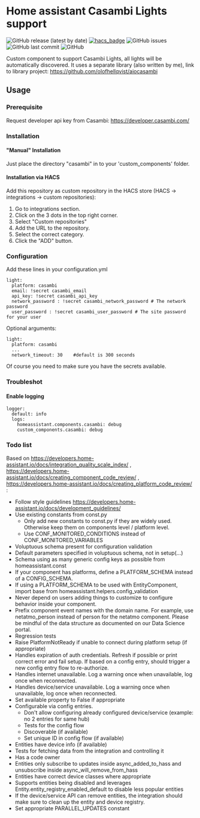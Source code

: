 # Home assistant Casambi Lights support
![GitHub release (latest by date)](https://img.shields.io/github/v/release/hellqvio86/home_assistant_casambi) [![hacs_badge](https://img.shields.io/badge/HACS-Custom-orange.svg)](https://github.com/custom-components/hacs) ![GitHub issues](https://img.shields.io/github/issues-raw/hellqvio86/home_assistant_casambi) ![GitHub last commit](https://img.shields.io/github/last-commit/hellqvio86/aiocasambi) ![GitHub](https://img.shields.io/github/license/hellqvio86/home_assistant_casambi)

Custom component to support Casambi Lights, all lights will be automatically discovered.
It uses a separate library (also written by me), link to library project:
https://github.com/olofhellqvist/aiocasambi

## Usage

### Prerequisite
Request developer api key from Casambi: https://developer.casambi.com/

### Installation

#### "Manual" Installation
Just place the directory "casambi" in to your 'custom_components' folder.

#### Installation via HACS
Add this repository as custom repository in the HACS store (HACS -> integrations -> custom repositories):

1. Go to integrations section.
2. Click on the 3 dots in the top right corner.
3. Select "Custom repositories"
4. Add the URL to the repository.
5. Select the correct category.
6. Click the "ADD" button.

### Configuration
Add these lines in your configuration.yml

```
light:
  platform: casambi
  email: !secret casambi_email
  api_key: !secret casambi_api_key
  network_password : !secret casambi_network_password # The network password
  user_password : !secret casambi_user_password # The site password for your user
```

Optional arguments:
```
light:
  platform: casambi
  ...
  network_timeout: 30    #default is 300 seconds
```

Of course you need to make sure you have the secrets available.

### Troubleshot
#### Enable logging
```
logger:
  default: info
  logs:
    homeassistant.components.casambi: debug
    custom_components.casambi: debug
```

### Todo list
Based on https://developers.home-assistant.io/docs/integration_quality_scale_index/ , https://developers.home-assistant.io/docs/creating_component_code_review/ , https://developers.home-assistant.io/docs/creating_platform_code_review/ :

* Follow style guidelines https://developers.home-assistant.io/docs/development_guidelines/
* Use existing constants from const.py
  * Only add new constants to const.py if they are widely used. Otherwise keep them on components level / platform level.
  * Use CONF_MONITORED_CONDITIONS instead of CONF_MONITORED_VARIABLES
* Voluptuous schema present for configuration validation
* Default parameters specified in voluptuous schema, not in setup(…)
* Schema using as many generic config keys as possible from homeassistant.const
* If your component has platforms, define a PLATFORM_SCHEMA instead of a CONFIG_SCHEMA.
* If using a PLATFORM_SCHEMA to be used with EntityComponent, import base from homeassistant.helpers.config_validation
* Never depend on users adding things to customize to configure behavior inside your component.
* Prefix component event names with the domain name. For example, use netatmo_person instead of person for the netatmo component. Please be mindful of the data structure as documented on our Data Science portal.
* Regression tests
* Raise PlatformNotReady if unable to connect during platform setup (if appropriate)
* Handles expiration of auth credentials. Refresh if possible or print correct error and fail setup. If based on a config entry, should trigger a new config entry flow to re-authorize.
* Handles internet unavailable. Log a warning once when unavailable, log once when reconnected.
* Handles device/service unavailable. Log a warning once when unavailable, log once when reconnected.
* Set available property to False if appropriate
* Configurable via config entries.
  * Don't allow configuring already configured device/service (example: no 2 entries for same hub)
  * Tests for the config flow
  * Discoverable (if available)
  * Set unique ID in config flow (if available)
* Entities have device info (if available)
* Tests for fetching data from the integration and controlling it
* Has a code owner
* Entities only subscribe to updates inside async_added_to_hass and unsubscribe inside async_will_remove_from_hass
* Entities have correct device classes where appropriate
* Supports entities being disabled and leverages Entity.entity_registry_enabled_default to disable less popular entities
* If the device/service API can remove entities, the integration should make sure to clean up the entity and device registry.
* Set appropriate PARALLEL_UPDATES constant
